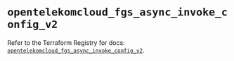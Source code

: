# `opentelekomcloud_fgs_async_invoke_config_v2`

Refer to the Terraform Registry for docs: [`opentelekomcloud_fgs_async_invoke_config_v2`](https://registry.terraform.io/providers/opentelekomcloud/opentelekomcloud/1.36.35/docs/resources/fgs_async_invoke_config_v2).
